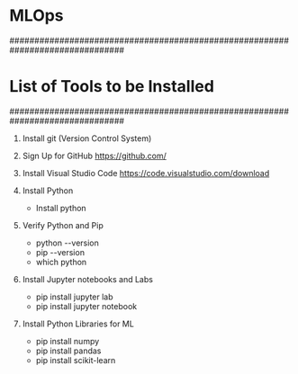 # MLOps

###############################################################################
# List of Tools to be Installed
###############################################################################

1. Install git (Version Control System)

2. Sign Up for GitHub https://github.com/

3. Install Visual Studio Code https://code.visualstudio.com/download

4. Install Python
    - Install python

5. Verify Python and Pip
    - python --version
    - pip --version
    - which python

7. Install Jupyter notebooks and Labs
    - pip install jupyter lab
    - pip install jupyter notebook
   
9. Install Python Libraries for ML
    - pip install numpy
    - pip install pandas
    - pip install scikit-learn
